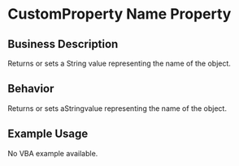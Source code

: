 # CustomProperty Name Property

## Business Description
Returns or sets a String value representing the name of the object.

## Behavior
Returns or sets aStringvalue representing the name of the object.

## Example Usage
No VBA example available.